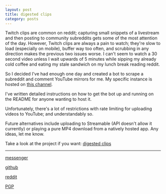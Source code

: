 ```yaml
---
layout: post
title: digested clips
category: posts
---
```


Twitch clips are common on reddit; capturing small snippets of a livestream and then posting to community subreddits gets some of the most attention of the day. However, Twitch clips are always a pain to watch; they're slow to load (especially on mobile), buffer way too often, and scrubbing in any direction makes the previous two issues worse. I can't seem to watch a 30 second video unless I wait upwards of 5 minutes while sipping my already cold coffee and eating my stale sandwich on my lunch break reading reddit.

So I decided I've had enough one day and created a bot to scrape a subreddit and comment YouTube mirrors for me. My specific instance is hosted on [this channel][channel].

I've written detailed instructions on how to get the bot up and running on the README for anyone wanting to host it.

Unfortunately, there's a lot of restrictions with rate limiting for uploading videos to YouTube; and understandably so.

Future alternatives include uploading to Streamable (API doesn't allow it currently) or playing a pure MP4 download from a natively hosted app. Any ideas, let me know.

Take a look at the project if you want:
[digested clips][digested clips]

---

[messenger][facebook]

[github][dqd]

[reddit][reddit]

[PGP][PGP]

[facebook]: https://www.m.me/dqdang1
[dqd]: http://github.com/dqdang
[reddit]: https://www.reddit.com/user/outsidefarmland/
[PGP]: https://raw.githubusercontent.com/dqdang/dqdang.github.io/master/derek-dang.asc
[channel]: https://www.youtube.com/channel/UCfZ5RkmbZACUciI1IDncxJQ/
[digested clips]: https://github.com/dqdang/digested-clips
